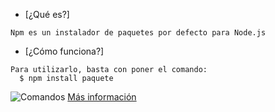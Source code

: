* [¿Qué es?]
~~~
Npm es un instalador de paquetes por defecto para Node.js

~~~
* [¿Cómo funciona?]

~~~
Para utilizarlo, basta con poner el comando:
  $ npm install paquete
~~~
![Comandos](https://github.com/ULL-ESIT-SYTW-1617/tareas-iniciales-merquililycony/tree/master/txt/npm.jpg)
[Más información](https://docs.npmjs.com/cli/install)
